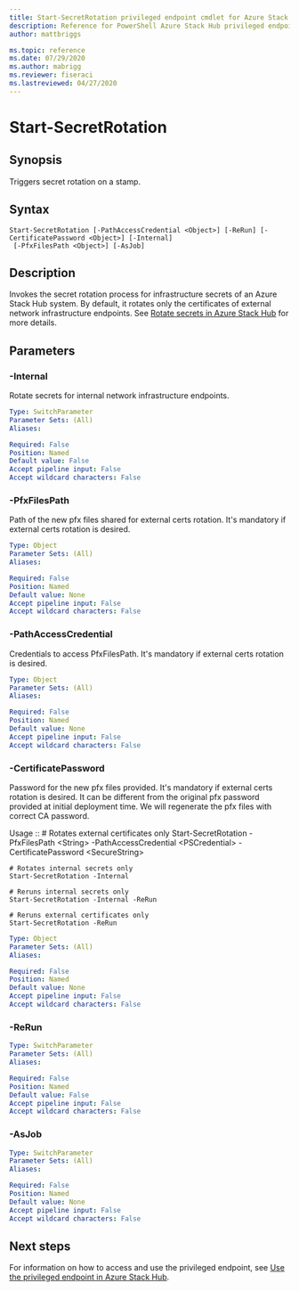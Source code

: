 ```yaml
---
title: Start-SecretRotation privileged endpoint cmdlet for Azure Stack Hub
description: Reference for PowerShell Azure Stack Hub privileged endpoint - Start-SecretRotation
author: mattbriggs

ms.topic: reference
ms.date: 07/29/2020
ms.author: mabrigg
ms.reviewer: fiseraci
ms.lastreviewed: 04/27/2020
---
```


# Start-SecretRotation

## Synopsis
Triggers secret rotation on a stamp.

## Syntax

```
Start-SecretRotation [-PathAccessCredential <Object>] [-ReRun] [-CertificatePassword <Object>] [-Internal]
 [-PfxFilesPath <Object>] [-AsJob]
```

## Description
Invokes the secret rotation process for infrastructure secrets of an Azure Stack Hub system. By default, it rotates only the certificates of external network infrastructure endpoints. See [Rotate secrets in Azure Stack Hub](../operator/azure-stack-rotate-secrets.md) for more details.

## Parameters

### -Internal
Rotate secrets for internal network infrastructure endpoints.

```yaml
Type: SwitchParameter
Parameter Sets: (All)
Aliases:

Required: False
Position: Named
Default value: False
Accept pipeline input: False
Accept wildcard characters: False
```

### -PfxFilesPath
Path of the new pfx files shared for external certs rotation.
It's mandatory if external certs rotation is desired.

```yaml
Type: Object
Parameter Sets: (All)
Aliases:

Required: False
Position: Named
Default value: None
Accept pipeline input: False
Accept wildcard characters: False
```

### -PathAccessCredential
Credentials to access PfxFilesPath.
It's mandatory if external certs rotation is desired.

```yaml
Type: Object
Parameter Sets: (All)
Aliases:

Required: False
Position: Named
Default value: None
Accept pipeline input: False
Accept wildcard characters: False
```

### -CertificatePassword
Password for the new pfx files provided.
It's mandatory if external certs rotation is desired.
It can be different from the original pfx password provided at initial deployment time.
We will regenerate the pfx files with correct CA password.

Usage ::
    # Rotates external certificates only
    Start-SecretRotation -PfxFilesPath \<String\> -PathAccessCredential \<PSCredential\> -CertificatePassword \<SecureString\>

    # Rotates internal secrets only
    Start-SecretRotation -Internal  

    # Reruns internal secrets only
    Start-SecretRotation -Internal -ReRun 

    # Reruns external certificates only
    Start-SecretRotation -ReRun

```yaml
Type: Object
Parameter Sets: (All)
Aliases:

Required: False
Position: Named
Default value: None
Accept pipeline input: False
Accept wildcard characters: False
```

### -ReRun
 

```yaml
Type: SwitchParameter
Parameter Sets: (All)
Aliases:

Required: False
Position: Named
Default value: False
Accept pipeline input: False
Accept wildcard characters: False
```

### -AsJob


```yaml
Type: SwitchParameter
Parameter Sets: (All)
Aliases:

Required: False
Position: Named
Default value: None
Accept pipeline input: False
Accept wildcard characters: False
```

## Next steps

For information on how to access and use the privileged endpoint, see [Use the privileged endpoint in Azure Stack Hub](../../operator/azure-stack-privileged-endpoint.md).
